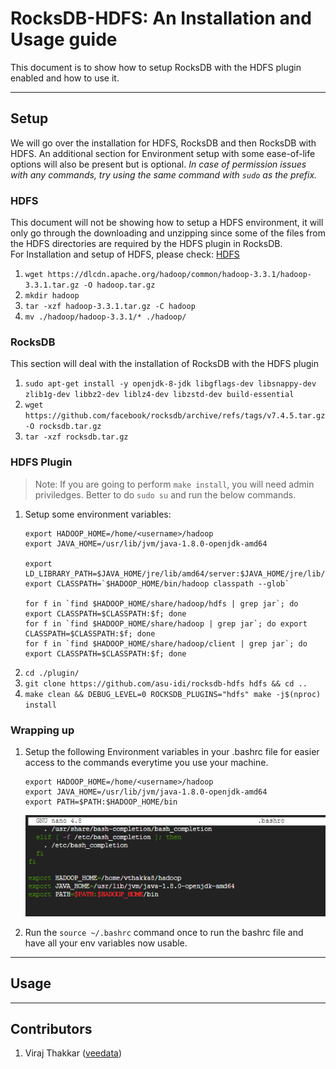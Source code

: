 # RocksDB-HDFS: An Installation and Usage guide

This document is to show how to setup RocksDB with the HDFS plugin enabled and how to use it. 

---

## Setup
We will go over the installation for HDFS, RocksDB and then RocksDB with HDFS. An additional section for Environment setup with some ease-of-life options will also be present but is optional. _In case of permission issues with any commands, try using the same command with `sudo` as the prefix._

### HDFS
This document will not be showing how to setup a HDFS environment, it will only go through the downloading and unzipping since some of the files from the HDFS directories are required by the HDFS plugin in RocksDB. \
For Installation and setup of HDFS, please check: [HDFS](./../HDFS/)

1.	`wget https://dlcdn.apache.org/hadoop/common/hadoop-3.3.1/hadoop-3.3.1.tar.gz -O hadoop.tar.gz`
2.  `mkdir hadoop`
3.	`tar -xzf hadoop-3.3.1.tar.gz -C hadoop`
4.  `mv ./hadoop/hadoop-3.3.1/* ./hadoop/`

### RocksDB
This section will deal with the installation of RocksDB with the HDFS plugin

1. `sudo apt-get install -y openjdk-8-jdk libgflags-dev libsnappy-dev zlib1g-dev libbz2-dev liblz4-dev libzstd-dev build-essential`
2. `wget https://github.com/facebook/rocksdb/archive/refs/tags/v7.4.5.tar.gz -O rocksdb.tar.gz` 
3. `tar -xzf rocksdb.tar.gz`

### HDFS Plugin
> Note: If you are going to perform `make install`, you will need admin priviledges. Better to do `sudo su` and run the below commands. 

1. Setup some environment variables:
    ```
    export HADOOP_HOME=/home/<username>/hadoop
    export JAVA_HOME=/usr/lib/jvm/java-1.8.0-openjdk-amd64

    export LD_LIBRARY_PATH=$JAVA_HOME/jre/lib/amd64/server:$JAVA_HOME/jre/lib/amd64:$HADOOP_HOME/lib/native
    export CLASSPATH=`$HADOOP_HOME/bin/hadoop classpath --glob`

    for f in `find $HADOOP_HOME/share/hadoop/hdfs | grep jar`; do export CLASSPATH=$CLASSPATH:$f; done
    for f in `find $HADOOP_HOME/share/hadoop | grep jar`; do export CLASSPATH=$CLASSPATH:$f; done
    for f in `find $HADOOP_HOME/share/hadoop/client | grep jar`; do export CLASSPATH=$CLASSPATH:$f; done
    ```
2.  `cd ./plugin/`
3.  `git clone https://github.com/asu-idi/rocksdb-hdfs hdfs && cd ..` 
4.  `make clean && DEBUG_LEVEL=0 ROCKSDB_PLUGINS="hdfs" make -j$(nproc) install`

### Wrapping up
1.	Setup the following Environment variables in your .bashrc file for easier access to the commands everytime you use your machine.
    ```
    export HADOOP_HOME=/home/<username>/hadoop
    export JAVA_HOME=/usr/lib/jvm/java-1.8.0-openjdk-amd64
    export PATH=$PATH:$HADOOP_HOME/bin
    ```

    ![bashrc](./media/hdfs-bashrc.png)

2. Run the `source ~/.bashrc` command once to run the bashrc file and have all your env variables now usable.

---

## Usage


---

## Contributors
1. Viraj Thakkar ([veedata](github.com/veedata))
